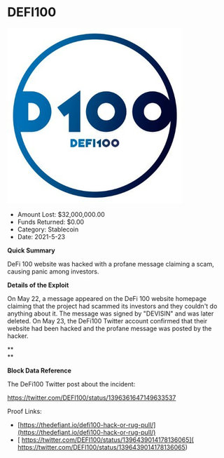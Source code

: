 # DEFI100
![DEFI100](/rektimages/DEFI100.png)
- Amount Lost: $32,000,000.00
- Funds Returned: $0.00
- Category: Stablecoin
- Date: 2021-5-23

**Quick Summary**

DeFi 100 website was hacked with a profane message claiming a scam, causing panic among investors.

  


 **Details of the Exploit**

On May 22, a message appeared on the DeFi 100 website homepage claiming that the project had scammed its investors and they couldn't do anything about it. The message was signed by "DEVISIN" and was later deleted. On May 23, the DeFi100 Twitter account confirmed that their website had been hacked and the profane message was posted by the hacker.

 **  
**

 **Block Data Reference**

The DeFi100 Twitter post about the incident:

https://twitter.com/DEFI100/status/1396361647149633537


Proof Links:
- [https://thedefiant.io/defi100-hack-or-rug-pull/](https://thedefiant.io/defi100-hack-or-rug-pull/)
- [ https://twitter.com/DEFI100/status/1396439014178136065]( https://twitter.com/DEFI100/status/1396439014178136065)


